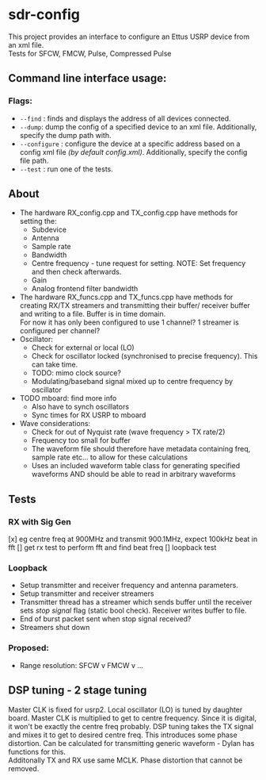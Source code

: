 # sdr-config

This project provides an interface to configure an Ettus USRP device from an xml file.\
Tests for SFCW, FMCW, Pulse, Compressed Pulse

## Command line interface usage:
### Flags:

* `--find` : finds and displays the address of all devices connected. 
* `--dump`: dump the config of a specified device to an xml file. 
Additionally, specify  the dump path with. 
* `--configure` : configure the device at a specific address based on a config xml file *(by default config.xml)*. 
Additionally, specify the config file path. 
* `--test` : run one of the tests.



## About
* The hardware RX_config.cpp and TX_config.cpp have methods for setting the:
    * Subdevice
    * Antenna
    * Sample rate
    * Bandwidth
    * Centre frequency - tune request for setting. NOTE: Set frequency and then check afterwards.
    * Gain
    * Analog frontend filter bandwidth
* The hardware RX_funcs.cpp and TX_funcs.cpp have methods for creating RX/TX streamers and transmitting their buffer/ receiver buffer and writing to a file. Buffer is in time domain. \
For now it has only been configured to use 1 channel? 1 streamer is configured per channel?
* Oscillator: 
    * Check for external or local (LO)
    * Check for oscillator locked (synchronised to precise frequency). This can take time.
    * TODO: mimo clock source?
    * Modulating/baseband signal mixed up to centre frequency by oscillator
* TODO mboard: find more info
    * Also have to synch oscillators
    * Sync times for RX USRP to mboard
* Wave considerations:
    * Check for out of Nyquist rate (wave frequency > TX rate/2)
    * Frequency too small for buffer
    * The waveform file should therefore have metadata containing freq, sample rate etc... to allow for these calculations
    * Uses an included waveform table class for generating specified waveforms AND should be able to read in arbitrary waveforms


## Tests
### RX with Sig Gen
[x] eg centre freq at 900MHz and transmit 900.1MHz, expect 100kHz beat in fft
[] get rx test to perform fft and find beat freq
[] loopback test


### Loopback
* Setup transmitter and receiver frequency and antenna parameters.
* Setup transmitter and receiver streamers
* Transmitter thread has a streamer which sends buffer until the receiver sets *stop signal* flag (static bool check). Receiver writes buffer to file.
* End of burst packet sent when stop signal received?
* Streamers shut down

### Proposed:
* Range resolution: SFCW v FMCW v ...


## DSP tuning - 2 stage tuning
Master CLK is fixed for usrp2. Local oscillator (LO) is tuned by daughter board. Master CLK is multiplied to get to centre frequency. Since it is digital, it won't be exactly the centre freq probably. DSP tuning takes the TX signal and mixes it to get to desired centre freq. This introduces some phase distortion. Can be calculated for transmitting generic waveform - Dylan has functions for this. \
Additonally TX and RX use same MCLK. Phase distortion that cannot be removed.
